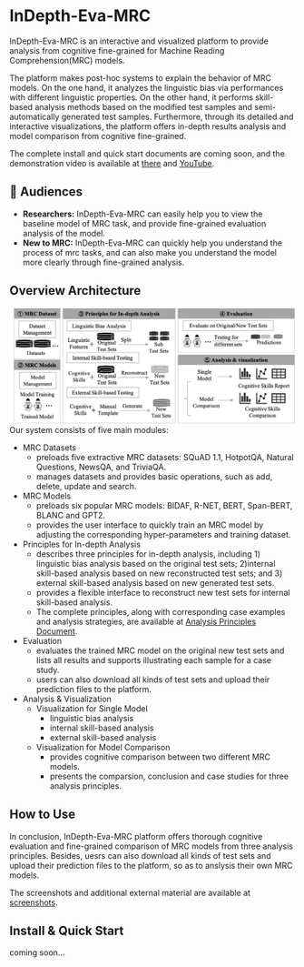 # InDepth-Eva-MRC
InDepth-Eva-MRC is an interactive and visualized platform to provide analysis from cognitive fine-grained for Machine Reading Comprehension(MRC) models.

The platform makes post-hoc systems to explain the behavior of MRC models. On the one hand, it analyzes the linguistic bias via performances with different linguistic properties. On the other hand, it performs skill-based analysis methods based on the modified test samples and semi-automatically generated test samples. Furthermore, through its detailed and interactive visualizations, the platform offers in-depth results analysis and model comparison from cognitive fine-grained.

The complete install and quick start documents are coming soon, and the demonstration video is available at [there](https://github.com/py-rgb/InDepth-Eva-MRC/blob/main/InDepth-Eva-MRC-Video.mp4) and [YouTube](https://youtu.be/MB_0exH0x0Q).


## :couple: Audiences
* **Researchers:** InDepth-Eva-MRC can easily help you to view the baseline model of MRC task, and provide fine-grained evaluation analysis of the model.
* **New to MRC:** InDepth-Eva-MRC can quickly help you understand the process of mrc tasks, and can also make you understand the model more clearly through fine-grained analysis.

## Overview Architecture
![alt 属性文本](./src/framework.png )
Our system consists of five main modules: 
* MRC Datasets
   * preloads five extractive MRC datasets: SQuAD 1.1, HotpotQA, Natural Questions, NewsQA, and TriviaQA.
   * manages datasets and provides basic operations, such as add, delete, update and search.
* MRC Models
   * preloads six popular MRC models: BIDAF, R-NET, BERT, Span-BERT, BLANC and GPT2.
   * provides the user interface to quickly train an MRC model by adjusting the corresponding hyper-parameters and training dataset.
* Principles for In-depth Analysis
   * describes three principles for in-depth analysis, including 1) linguistic bias analysis based on the original test sets; 2)internal skill-based analysis based on new reconstructed test sets; and 3) external skill-based analysis based on new generated test sets.
   * provides a flexible interface to reconstruct new test sets for internal skill-based analysis.
   * The complete principles, along with corresponding case examples and analysis strategies, are available at [Analysis Principles Document](http://).
* Evaluation
   * evaluates the trained MRC model on the original new test sets and lists all results and supports illustrating each sample for a case study.
   * users can also download all kinds of test sets and upload their prediction files to the platform.
* Analysis & Visualization
   * Visualization for Single Model
      * linguistic bias analysis
      * internal skill-based analysis
      * external skill-based analysis
   * Visualization for Model Comparison
      * provides cognitive comparison between two different MRC models.
      * presents the comparsion, conclusion and case studies for three analysis principles.

   
## How to Use
In conclusion, InDepth-Eva-MRC platform offers thorough cognitive evaluation and fine-grained comparison of MRC models from three analysis principles. Besides, uesrs can also download all kinds of test sets and upload their prediction files to the platform, so as to anslysis their own MRC models.

The screenshots and additional external material are available at [screenshots](http://).

## Install & Quick Start
coming soon...

 